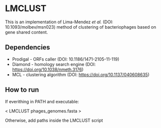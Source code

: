 # LMCLUST

This is an implementation of Lima-Mendez *et al.* (DOI: 10.1093/molbev/msn023) method of clustering of bacteriophages based on gene shared content.

## Dependencies

* Prodigal  - ORFs caller (DOI: 10.1186/1471-2105-11-119)
* Diamond  - homology search engine (DOI: https://doi.org/10.1038/nmeth.3176)
* MCL  - clustering algorithm (DOI: https://doi.org/10.1137/040608635)

## How to run

If everithing in PATH and executable:

  < LMCLUST phages_genomes.fasta >

Otherwise, add paths inside the LMCLUST script
